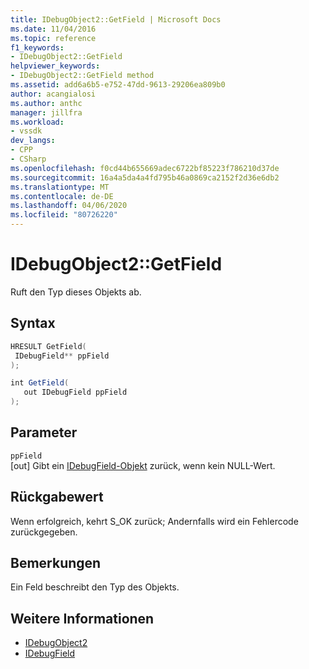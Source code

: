 ```yaml
---
title: IDebugObject2::GetField | Microsoft Docs
ms.date: 11/04/2016
ms.topic: reference
f1_keywords:
- IDebugObject2::GetField
helpviewer_keywords:
- IDebugObject2::GetField method
ms.assetid: add6a6b5-e752-47dd-9613-29206ea809b0
author: acangialosi
ms.author: anthc
manager: jillfra
ms.workload:
- vssdk
dev_langs:
- CPP
- CSharp
ms.openlocfilehash: f0cd44b655669adec6722bf85223f786210d37de
ms.sourcegitcommit: 16a4a5da4a4fd795b46a0869ca2152f2d36e6db2
ms.translationtype: MT
ms.contentlocale: de-DE
ms.lasthandoff: 04/06/2020
ms.locfileid: "80726220"
---
```

# <a name="idebugobject2getfield"></a>IDebugObject2::GetField
Ruft den Typ dieses Objekts ab.

## <a name="syntax"></a>Syntax

```cpp
HRESULT GetField(
 IDebugField** ppField
);
```

```csharp
int GetField(
   out IDebugField ppField
);
```

## <a name="parameters"></a>Parameter
`ppField`\
[out] Gibt ein [IDebugField-Objekt](../../../extensibility/debugger/reference/idebugfield.md) zurück, wenn kein NULL-Wert.

## <a name="return-value"></a>Rückgabewert
 Wenn erfolgreich, kehrt S_OK zurück; Andernfalls wird ein Fehlercode zurückgegeben.

## <a name="remarks"></a>Bemerkungen
 Ein Feld beschreibt den Typ des Objekts.

## <a name="see-also"></a>Weitere Informationen
- [IDebugObject2](../../../extensibility/debugger/reference/idebugobject2.md)
- [IDebugField](../../../extensibility/debugger/reference/idebugfield.md)
